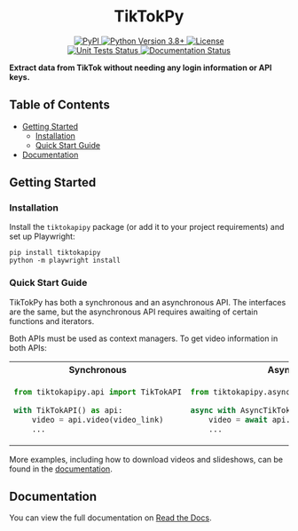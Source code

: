 <h1 align="center">TikTokPy</h1>
<div align="center">
    <a href="https://pypi.org/project/tiktokapipy/">
        <img src="https://img.shields.io/pypi/v/tiktokapipy?style=flat-square&logo=pypi" alt="PyPI">
    </a>
    <a href="https://www.python.org">
        <img src="https://img.shields.io/badge/python-3.8+-blue.svg?style=flat-square&logo=python" alt="Python Version 3.8+">
    </a>
    <a href="https://pypi.org/project/tiktokapipy/">
        <img alt="License" src="https://img.shields.io/github/license/Russell-Newton/TikTokPy?style=flat-square">
    </a>
    <br>
    <a href="https://github.com/Russell-Newton/TikTokPy/actions/workflows/tox.yml">
        <img src="https://img.shields.io/github/actions/workflow/status/Russell-Newton/TikTokPy/tox.yml?branch=main&label=Unit%20Tests&logo=github&style=flat-square" alt="Unit Tests Status">
    </a>
    <a href='https://tiktokpy.readthedocs.io/en/stable/'>
        <img src='https://readthedocs.org/projects/tiktokpy/badge/?version=stable&style=flat-square' alt='Documentation Status' />
    </a>
</div>

**Extract data from TikTok without needing any login information or API keys.**

## Table of Contents

* [Getting Started](#getting-started)
    * [Installation](#installation)
    * [Quick Start Guide](#quick-start-guide)
* [Documentation](#documentation)

## Getting Started

### Installation

Install the ``tiktokapipy`` package (or add it to your project requirements) and set up Playwright:

```shell
pip install tiktokapipy
python -m playwright install
```

### Quick Start Guide

TikTokPy has both a synchronous and an asynchronous API. The interfaces are the same, but the asynchronous API
requires awaiting of certain functions and iterators.

Both APIs must be used as context managers. To get video information in both APIs:

<table>
<tr>
<th>Synchronous</th>
<th>Asynchronous</th>
</tr>
<tr>
<td>

```py
from tiktokapipy.api import TikTokAPI

with TikTokAPI() as api:
    video = api.video(video_link)
    ...
```

</td>
<td>

```py
from tiktokapipy.async_api import AsyncTikTokAPI

async with AsyncTikTokAPI() as api:
    video = await api.video(video_link)
    ...
```

</td>
</tr>
</table>

More examples, including how to download videos and slideshows, can be found in the
[documentation](https://tiktokpy.readthedocs.io/en/latest/users/usage.html#examples).

## Documentation

You can view the full documentation on [Read the Docs](https://tiktokpy.readthedocs.io/en/latest/).
